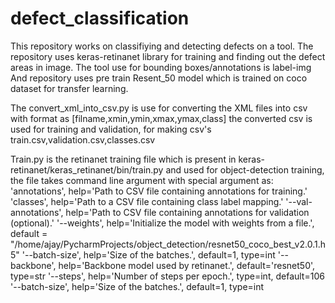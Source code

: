 # defect_classification

This repository works on classifiying and detecting defects on a tool.
The repository uses keras-retinanet library for training and finding out the defect areas in image.
The tool use for bounding boxes/annotations is label-img
And repository uses pre train Resent_50 model which is trained on coco dataset for transfer learning.

The convert_xml_into_csv.py is use for converting the XML files into csv with format as [filname,xmin,ymin,xmax,ymax,class]
the converted csv is used for training and validation, for making csv's train.csv,validation.csv,classes.csv

Train.py is the retinanet training file which is present in keras-retinanet/keras_retinanet/bin/train.py and used for object-detection training, the file takes command line argument with special argument as:
'annotations', help='Path to CSV file containing annotations for training.'
'classes', help='Path to a CSV file containing class label mapping.'
'--val-annotations', help='Path to CSV file containing annotations for validation (optional).'
'--weights',           help='Initialize the model with weights from a file.',
    default = "/home/ajay/PycharmProjects/object_detection/resnet50_coco_best_v2.0.1.h5"
'--batch-size',       help='Size of the batches.', default=1, type=int
'--backbone',         help='Backbone model used by retinanet.', default='resnet50', type=str
'--steps',            help='Number of steps per epoch.', type=int, default=106
'--batch-size',       help='Size of the batches.', default=1, type=int
